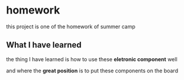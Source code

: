 # homework
this project is one of the homework of summer camp

What I have learned
------------------
the thing I have learned is how to use these **eletronic component** well

and where the **great position** is to put these components on the board 





